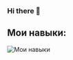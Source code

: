 ### Hi there 👋

## Мои навыки:
![Мои навыки](https://storage.tally.so/3a4c5a2e-a412-41b4-bad5-61899c529461/4515839.png)
